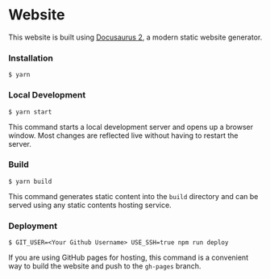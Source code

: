# Website

This website is built using [Docusaurus 2](https://docusaurus.io/), a modern static website generator.

### Installation

```
$ yarn
```

### Local Development

```
$ yarn start
```

This command starts a local development server and opens up a browser window. Most changes are reflected live without having to restart the server.

### Build

```
$ yarn build
```

This command generates static content into the `build` directory and can be served using any static contents hosting service.

### Deployment


```
$ GIT_USER=<Your Github Username> USE_SSH=true npm run deploy
```

If you are using GitHub pages for hosting, this command is a convenient way to build the website and push to the `gh-pages` branch.
